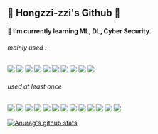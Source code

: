 ## 👸 Hongzzi-zzi's Github 👸

<!--
**hongzzi-zzi/hongzzi-zzi** is a ✨ _special_ ✨ repository because its `README.md` (this file) appears on your GitHub profile.

Here are some ideas to get you started:

- 🔭 I’m currently working on ...
- 🌱 I’m currently learning ...
- 👯 I’m looking to collaborate on ...
- 🤔 I’m looking for help with ...
- 💬 Ask me about ...
- 📫 How to reach me: ...
- 😄 Pronouns: ...
- ⚡ Fun fact: ...
-->
#### 🌱 I’m currently learning ML, DL, Cyber Security.


###### mainly used : 
<img src="https://img.shields.io/badge/-Python-000000?style=flat&logo=Python"/></a>
<img src="https://img.shields.io/badge/-Pytorch-000000?style=flat&logo=Pytorch"/></a>
<img src="https://img.shields.io/badge/-ONNX-000000?style=flat&logo=ONNX"/></a>
<img src="https://img.shields.io/badge/-Linux-000000?style=flat&logo=Linux"/></a>
<img src="https://img.shields.io/badge/-Google Colab-000000?style=flat&logo=Google Colab"/></a>
<img src="https://img.shields.io/badge/-Jupyter-000000?style=flat&logo=Jupyter"/></a>
<img src="https://img.shields.io/badge/-VS Code-000000?style=flat&logo=Visual Studio Code"/></a>
<img src="https://img.shields.io/badge/-CUDA-000000?style=flat&logo=NVIDIA"/></a>
<img src="https://img.shields.io/badge/-Anaconda-000000?style=flat&logo=Anaconda"/></a>
<img src="https://img.shields.io/badge/-Docker-000000?style=flat&logo=Docker"/></a>

###### used at least once
<img src="https://img.shields.io/badge/-Tensorflow-000000?style=flat&logo=Tensorflow"/></a>
<img src="https://img.shields.io/badge/-Keras-000000?style=flat&logo=Keras"/></a>
<img src="https://img.shields.io/badge/-Java-000000?style=flat&logo=Java"/></a>
<img src="https://img.shields.io/badge/-C-000000?style=flat&logo=C"/></a>
<img src="https://img.shields.io/badge/-MySQL-000000?style=flat&logo=MySQL"/></a>
<img src="https://img.shields.io/badge/-Swift-000000?style=flat&logo=Swift"/></a>
<img src="https://img.shields.io/badge/-CSS3-000000?style=flat&logo=CSS3"/></a>
<img src="https://img.shields.io/badge/-HTML5-000000?style=flat&logo=HTML5"/></a>
<img src="https://img.shields.io/badge/-JavaScript-000000?style=flat&logo=JavaScript"/></a>
<img src="https://img.shields.io/badge/-Kali Linux-000000?style=flat&logo=Kali Linux"/></a>
<img src="https://img.shields.io/badge/-CentOS-000000?style=flat&logo=CentOS"/></a>
<img src="https://img.shields.io/badge/-Elasticsearch-000000?style=flat&logo=Elasticsearch"/></a>
<img src="https://img.shields.io/badge/-Wireshark-000000?style=flat&logo=Wireshark"/></a>





  [![Anurag's github stats](https://github-readme-stats.vercel.app/api?username=hongzzi-zzi&theme=dracula)](https://github.com/anuraghazra/github-readme-stats)
<!-- 
[![Top Langs](https://github-readme-stats.vercel.app/api/top-langs/?username=hongzzi-zzi&theme=dracula)](https://github.com/anuraghazra/github-readme-stats) -->
